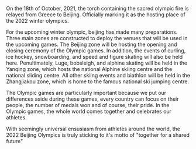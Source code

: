 On the 18th of October, 2021, the torch containing the sacred olympic fire is relayed from Greece to Beijing. Officially marking it as the hosting place of the 2022 winter olympics.

For the upcoming winter olympic, beijing has made many preparations. Three main zones are constructed to deploy the venues that will be used in the upcoming games. The Beijing zone will be hosting the opening and closing ceremony of the Olympic games. In addition, the events of curling, ice hockey, snowboarding, and speed and figure skating will also be held here. Penultimately, Luge, bobsleigh, and alphine skating will be held in the Yanqing zone, which hosts the national Alphine skiing centre and the national sliding centre. All other skiing events and biathlon will be held in the Zhangjiakou zone, which is home to the famous national ski jumping centre. 

The Olympic games are particularly important because we put our differences aside during these games, every country can focus on their people, the number of medals won and of course, their pride. In the Olympic games, the whole world comes together and celebrates our athletes.

With seemingly universal ensusiasm from athletes around the world, the 2022 Beijing Olympics is truly sticking to it's motto of "together for a shared future"